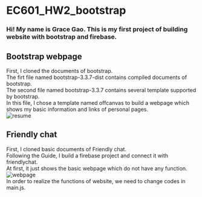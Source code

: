 # EC601_HW2_bootstrap
### Hi! My name is Grace Gao. This is my first project of building website with bootstrap and firebase.
## Bootstrap webpage
First, I cloned the documents of bootstrap.<br>
The firt file named bootstrap-3.3.7-dist contains compiled documents of bootstrap.<br>
The second file named bootstrap-3.3.7 contains several template supported by bootstrap.<br>
In this file, I chose a template named offcanvas to build a webpage which shows my basic information and links of personal pages.<br>
![resume](https://github.com/Omelet123/EC601_HW2_bootstrap/tree/master/image/resume.jpeg)
## Friendly chat
First, I cloned basic documents of Friendly chat.<br>
Following the Guide, I build a firebase project and connect it with friendlychat.<br>
At first, it just shows the basic webpage which do not have any function.<br>
![webpage](https://github.com/Omelet123/EC601_HW2_bootstrap/tree/master/image/WechatIMG999.jpeg)<br>
In order to realize the functions of website, we need to change codes in main.js.<br>

